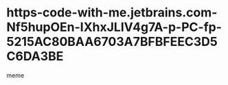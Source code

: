 # https-code-with-me.jetbrains.com-Nf5hupOEn-IXhxJLIV4g7A-p-PC-fp-5215AC80BAA6703A7BFBFEEC3D5C6DA3BE
meme
